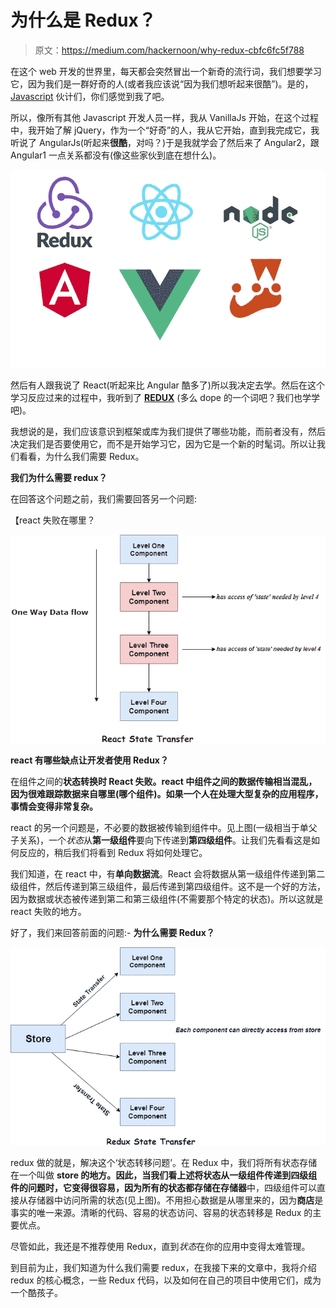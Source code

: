 # 为什么是 Redux？

> 原文：<https://medium.com/hackernoon/why-redux-cbfc6fc5f788>

在这个 web 开发的世界里，每天都会突然冒出一个新奇的流行词，我们想要学习它，因为我们是一群好奇的人(或者我应该说“因为我们想听起来很酷”)。是的， [Javascript](https://hackernoon.com/tagged/javascript) 伙计们，你们感觉到我了吧。

所以，像所有其他 Javascript 开发人员一样，我从 VanillaJs 开始，在这个过程中，我开始了解 jQuery，作为一个“好奇”的人，我从它开始，直到我完成它，我听说了 AngularJs(听起来**很酷**，对吗？)于是我就学会了然后来了 Angular2，跟 Angular1 一点关系都没有(像这些家伙到底在想什么)。

![](img/f849bb7e6db41fcdf5d13eacdb23323f.png)

然后有人跟我说了 React(听起来比 Angular 酷多了)所以我决定去学。然后在这个学习反应过来的过程中，我听到了 [**REDUX**](https://hackernoon.com/tagged/redux) (多么 dope 的一个词吧？我们也学学吧)。

我想说的是，我们应该意识到框架或库为我们提供了哪些功能，而前者没有，然后决定我们是否要使用它，而不是开始学习它，因为它是一个新的时髦词。所以让我们看看，为什么我们需要 Redux。

**我们为什么需要 redux？**

在回答这个问题之前，我们需要回答另一个问题:

【react 失败在哪里？

![](img/f30f6357b810ec4937959967c77ab940.png)

**react 有哪些缺点让开发者使用 Redux？**

在组件之间的**状态转换时 React 失败。react 中组件之间的数据传输相当混乱，因为很难跟踪数据来自哪里(哪个组件)。如果一个人在处理大型复杂的应用程序，事情会变得非常复杂。**

react 的另一个问题是，不必要的数据被传输到组件中。见上图(一级相当于单父子关系)，一个*状态*从**第一级组件**要向下传递到**第四级组件**。让我们先看看这是如何反应的，稍后我们将看到 Redux 将如何处理它。

我们知道，在 react 中，有**单向数据流**。React 会将数据从第一级组件传递到第二级组件，然后传递到第三级组件，最后传递到第四级组件。这不是一个好的方法，因为数据或状态被传递到第二和第三级组件(不需要那个特定的状态)。所以这就是 react 失败的地方。

好了，我们来回答前面的问题:- **为什么需要 Redux？**

![](img/5ca2c51015350828be356ebdd9b52866.png)

redux 做的就是，解决这个‘状态转移问题’。在 Redux 中，我们将所有状态存储在一个叫做 **store 的地方。**因此，当我们看上述将状态从一级组件传递到四级组件的问题时，它变得很容易，因为所有的状态都存储在**存储器**中，四级组件可以直接从存储器中访问所需的状态(见上图)。不用担心数据是从哪里来的，因为**商店**是事实的唯一来源。清晰的代码、容易的状态访问、容易的状态转移是 Redux 的主要优点。

尽管如此，我还是不推荐使用 Redux，直到*状态*在你的应用中变得太难管理。

到目前为止，我们知道为什么我们需要 redux，在我接下来的文章中，我将介绍 redux 的核心概念，一些 Redux 代码，以及如何在自己的项目中使用它们，成为一个酷孩子。